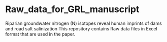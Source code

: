 # Raw_data_for_GRL_manuscript
Riparian groundwater nitrogen (N) isotopes reveal human imprints of dams and road salt salinization
This repository contains Raw data files in Excel format that are used in the paper.
